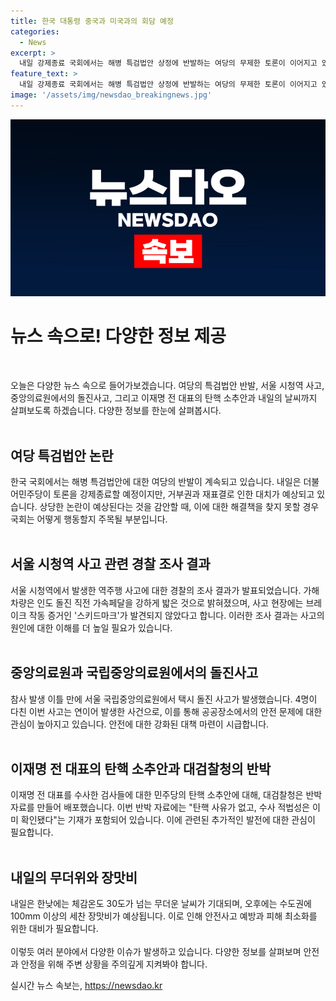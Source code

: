 ```yaml
---
title: 한국 대통령 중국과 미국과의 회담 예정
categories:
  - News
excerpt: >
  내일 강제종료 국회에서는 해병 특검법안 상정에 반발하는 여당의 무제한 토론이 이어지고 있습니다. 서울 시청역 사고에서는 피해 차량의 가속페달 작동과 관련된 의혹이 제기되고 있으며, 중앙의료원에서도 돌진 사고가 발생한 가운데 무더운 날씨가 예상되고 있습니다. 민주당의 탄핵 소추안에 대해 대검찰청은 반박 자료를 발표했습니다. 오늘 밤부터 내일 한낮까지 100mm 이상의 세찬 장맛비가 예보되고 있습니다.
feature_text: >
  내일 강제종료 국회에서는 해병 특검법안 상정에 반발하는 여당의 무제한 토론이 이어지고 있습니다. 서울 시청역 사고에서는 피해 차량의 가속페달 작동과 관련된 의혹이 제기되고 있으며, 중앙의료원에서도 돌진 사고가 발생한 가운데 무더운 날씨가 예상되고 있습니다. 민주당의 탄핵 소추안에 대해 대검찰청은 반박 자료를 발표했습니다. 오늘 밤부터 내일 한낮까지 100mm 이상의 세찬 장맛비가 예보되고 있습니다.
image: '/assets/img/newsdao_breakingnews.jpg'
---
```


<p><img src="/assets/img/newsdao_breakingnews.jpg" alt="koreaapp 속보" /></p>

<h1>뉴스 속으로! 다양한 정보 제공</h1>

<p data-ke-size="size16">&nbsp;</p>

<p>오늘은 다양한 뉴스 속으로 들어가보겠습니다. 여당의 특검법안 반발, 서울 시청역 사고, 중앙의료원에서의 돌진사고, 그리고 이재명 전 대표의 탄핵 소추안과 내일의 날씨까지 살펴보도록 하겠습니다. 다양한 정보를 한눈에 살펴봅시다.<br>
<br></p>

<h2 data-ke-size="size26">여당 특검법안 논란</h2>

<p>한국 국회에서는 해병 특검법안에 대한 여당의 반발이 계속되고 있습니다. 내일은 더불어민주당이 토론을 강제종료할 예정이지만, 거부권과 재표결로 인한 대치가 예상되고 있습니다. 상당한 논란이 예상된다는 것을 감안할 때, 이에 대한 해결책을 찾지 못할 경우 국회는 어떻게 행동할지 주목될 부분입니다.<br>
<br></p>

<h2 data-ke-size="size26">서울 시청역 사고 관련 경찰 조사 결과</h2>

<p>서울 시청역에서 발생한 역주행 사고에 대한 경찰의 조사 결과가 발표되었습니다. 가해 차량은 인도 돌진 직전 가속페달을 강하게 밟은 것으로 밝혀졌으며, 사고 현장에는 브레이크 작동 증거인 '스키드마크'가 발견되지 않았다고 합니다. 이러한 조사 결과는 사고의 원인에 대한 이해를 더 높일 필요가 있습니다.<br>
<br></p>

<h2 data-ke-size="size26">중앙의료원과 국립중앙의료원에서의 돌진사고</h2>

<p>참사 발생 이틀 만에 서울 국립중앙의료원에서 택시 돌진 사고가 발생했습니다. 4명이 다친 이번 사고는 연이어 발생한 사건으로, 이를 통해 공공장소에서의 안전 문제에 대한 관심이 높아지고 있습니다. 안전에 대한 강화된 대책 마련이 시급합니다.<br>
<br></p>

<h2 data-ke-size="size26">이재명 전 대표의 탄핵 소추안과 대검찰청의 반박</h2>

<p>이재명 전 대표를 수사한 검사들에 대한 민주당의 탄핵 소추안에 대해, 대검찰청은 반박 자료를 만들어 배포했습니다. 이번 반박 자료에는 "탄핵 사유가 없고, 수사 적법성은 이미 확인됐다"는 기재가 포함되어 있습니다. 이에 관련된 추가적인 발전에 대한 관심이 필요합니다.<br>
<br></p>

<h2 data-ke-size="size26">내일의 무더위와 장맛비</h2>

<p>내일은 한낮에는 체감온도 30도가 넘는 무더운 날씨가 기대되며, 오후에는 수도권에 100mm 이상의 세찬 장맛비가 예상됩니다. 이로 인해 안전사고 예방과 피해 최소화를 위한 대비가 필요합니다.<br>
<br>
이렇듯 여러 분야에서 다양한 이슈가 발생하고 있습니다. 다양한 정보를 살펴보며 안전과 안정을 위해 주변 상황을 주의깊게 지켜봐야 합니다.<br></p>
실시간 뉴스 속보는, <a href="https://newsdao.kr" rel="dofollow">https://newsdao.kr</a>


